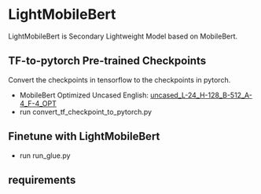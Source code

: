 # LightMobileBert
LightMobileBert is Secondary Lightweight Model based on MobileBert.


## TF-to-pytorch Pre-trained Checkpoints
Convert the checkpoints in tensorflow to the checkpoints in pytorch.<br>

* MobileBert Optimized Uncased English: [uncased_L-24_H-128_B-512_A-4_F-4_OPT](https://storage.googleapis.com/cloud-tpu-checkpoints/mobilebert/uncased_L-24_H-128_B-512_A-4_F-4_OPT.tar.gz)<br>
* run convert_tf_checkpoint_to_pytorch.py


## Finetune with LightMobileBert
* run run_glue.py

## requirements

